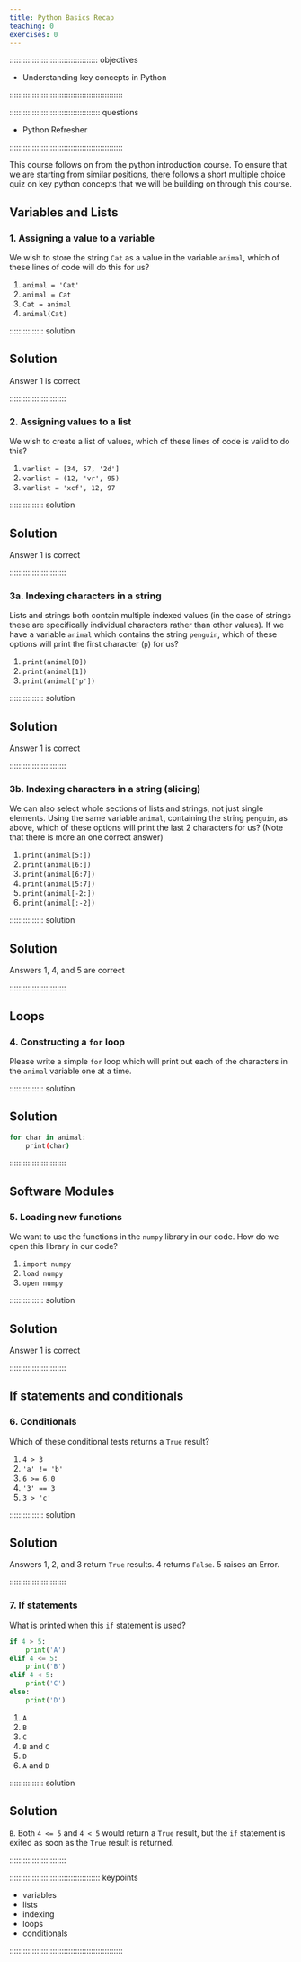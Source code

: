 ```yaml
---
title: Python Basics Recap
teaching: 0
exercises: 0
---
```


::::::::::::::::::::::::::::::::::::::: objectives

- Understanding key concepts in Python

::::::::::::::::::::::::::::::::::::::::::::::::::

:::::::::::::::::::::::::::::::::::::::: questions

- Python Refresher

::::::::::::::::::::::::::::::::::::::::::::::::::

This course follows on from the python introduction course. To ensure that we are starting from similar positions, there follows a short multiple choice quiz on key python concepts that we will be building on through this course.

## Variables and Lists

### 1\. Assigning a value to a variable

We wish to store the string `Cat` as a value in the variable `animal`, which of these lines of code will do this for us?

1. `animal = 'Cat'`
2. `animal = Cat`
3. `Cat = animal`
4. `animal(Cat)`

:::::::::::::::  solution

## Solution

Answer 1 is correct


:::::::::::::::::::::::::

### 2\. Assigning values to a list

We wish to create a list of values, which of these lines of code is valid to do this?

1. `varlist = [34, 57, '2d']`
2. `varlist = (12, 'vr', 95)`
3. `varlist = 'xcf', 12, 97`

:::::::::::::::  solution

## Solution

Answer 1 is correct


:::::::::::::::::::::::::

### 3a. Indexing characters in a string

Lists and strings both contain multiple indexed values (in the case of strings these are specifically individual characters rather than other values). If we have a variable `animal` which contains the string `penguin`, which of these options will print the first character (`p`) for us?

1. `print(animal[0])`
2. `print(animal[1])`
3. `print(animal['p'])`

:::::::::::::::  solution

## Solution

Answer 1 is correct


:::::::::::::::::::::::::

### 3b. Indexing characters in a string (slicing)

We can also select whole sections of lists and strings, not just single elements. Using the same variable `animal`, containing the string `penguin`, as above, which of these options will print the last 2 characters for us? (Note that there is more an one correct answer)

1. `print(animal[5:])`
2. `print(animal[6:])`
3. `print(animal[6:7])`
4. `print(animal[5:7])`
5. `print(animal[-2:])`
6. `print(animal[:-2])`

:::::::::::::::  solution

## Solution

Answers 1, 4, and 5 are correct


:::::::::::::::::::::::::

## Loops

### 4\. Constructing a `for` loop

Please write a simple `for` loop which will print out each of the characters in the `animal` variable one at a time.

:::::::::::::::  solution

## Solution

```bash
for char in animal:
    print(char)
```

:::::::::::::::::::::::::

## Software Modules

### 5\. Loading new functions

We want to use the functions in the `numpy` library in our code. How do we open this library in our code?

1. `import numpy`
2. `load numpy`
3. `open numpy`

:::::::::::::::  solution

## Solution

Answer 1 is correct


:::::::::::::::::::::::::

## If statements and conditionals

### 6\. Conditionals

Which of these conditional tests returns a `True` result?

1. `4 > 3`
2. `'a' != 'b'`
3. `6 >= 6.0`
4. `'3' == 3`
5. `3 > 'c'`

:::::::::::::::  solution

## Solution

Answers 1, 2, and 3 return `True` results. 4 returns `False`. 5 raises an Error.


:::::::::::::::::::::::::

### 7\. If statements

What is printed when this `if` statement is used?

```python
if 4 > 5:
    print('A')
elif 4 <= 5:
    print('B')
elif 4 < 5:
    print('C')
else:
    print('D')
```

1. `A`
2. `B`
3. `C`
4. `B` and `C`
5. `D`
6. `A` and `D`

:::::::::::::::  solution

## Solution

`B`. Both `4 <= 5` and `4 < 5` would return a `True` result, but the `if` statement is exited as soon as the `True` result is returned.


:::::::::::::::::::::::::



:::::::::::::::::::::::::::::::::::::::: keypoints

- variables
- lists
- indexing
- loops
- conditionals

::::::::::::::::::::::::::::::::::::::::::::::::::


